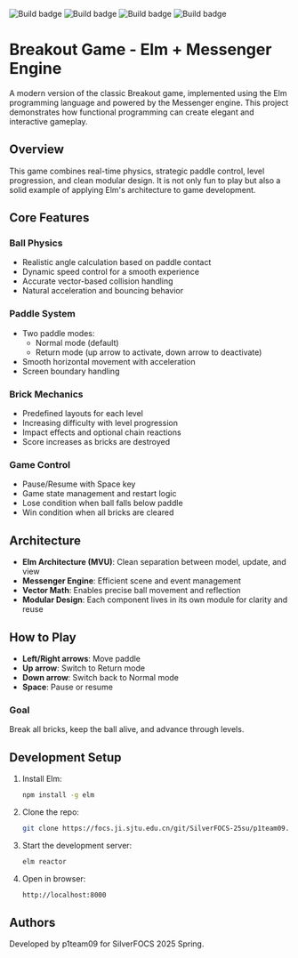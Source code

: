 ![Build badge](https://focs.ji.sjtu.edu.cn/git/SilverFOCS-25su/p1team09/actions/workflows/push.yaml/badge.svg?branch=master)
![Build badge](https://focs.ji.sjtu.edu.cn/git/SilverFOCS-25su/p1team09/actions/workflows/release.yaml/badge.svg?tag=p1m1)
![Build badge](https://focs.ji.sjtu.edu.cn/git/SilverFOCS-25su/p1team09/actions/workflows/release.yaml/badge.svg?tag=p1m2)
![Build badge](https://focs.ji.sjtu.edu.cn/git/SilverFOCS-25su/p1team09/actions/workflows/release.yaml/badge.svg?tag=p1m3)

# Breakout Game - Elm + Messenger Engine

A modern version of the classic Breakout game, implemented using the Elm programming language and powered by the Messenger engine. This project demonstrates how functional programming can create elegant and interactive gameplay.

## Overview

This game combines real-time physics, strategic paddle control, level progression, and clean modular design. It is not only fun to play but also a solid example of applying Elm's architecture to game development.

## Core Features

### Ball Physics

- Realistic angle calculation based on paddle contact
- Dynamic speed control for a smooth experience
- Accurate vector-based collision handling
- Natural acceleration and bouncing behavior

### Paddle System

- Two paddle modes:
  - Normal mode (default)
  - Return mode (up arrow to activate, down arrow to deactivate)
- Smooth horizontal movement with acceleration
- Screen boundary handling

### Brick Mechanics

- Predefined layouts for each level
- Increasing difficulty with level progression
- Impact effects and optional chain reactions
- Score increases as bricks are destroyed

### Game Control

- Pause/Resume with Space key
- Game state management and restart logic
- Lose condition when ball falls below paddle
- Win condition when all bricks are cleared

## Architecture

- **Elm Architecture (MVU)**: Clean separation between model, update, and view
- **Messenger Engine**: Efficient scene and event management
- **Vector Math**: Enables precise ball movement and reflection
- **Modular Design**: Each component lives in its own module for clarity and reuse

## How to Play

- **Left/Right arrows**: Move paddle
- **Up arrow**: Switch to Return mode
- **Down arrow**: Switch back to Normal mode
- **Space**: Pause or resume

### Goal

Break all bricks, keep the ball alive, and advance through levels.

## Development Setup

1. Install Elm:
   ```bash
   npm install -g elm
   ```
2. Clone the repo:
   ```bash
   git clone https://focs.ji.sjtu.edu.cn/git/SilverFOCS-25su/p1team09.git
   ```
3. Start the development server:
   ```bash
   elm reactor
   ```
4. Open in browser:
   ```bash
   http://localhost:8000
   ```

## Authors

Developed by p1team09 for SilverFOCS 2025 Spring.
